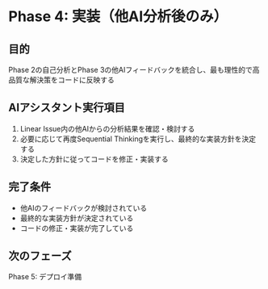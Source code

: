 # Phase 4: 実装（他AI分析後のみ）

## 目的
Phase 2の自己分析とPhase 3の他AIフィードバックを統合し、最も理性的で高品質な解決策をコードに反映する

## AIアシスタント実行項目
1. Linear Issue内の他AIからの分析結果を確認・検討する
2. 必要に応じて再度Sequential Thinkingを実行し、最終的な実装方針を決定する
3. 決定した方針に従ってコードを修正・実装する

## 完了条件
- 他AIのフィードバックが検討されている
- 最終的な実装方針が決定されている
- コードの修正・実装が完了している

## 次のフェーズ
Phase 5: デプロイ準備
